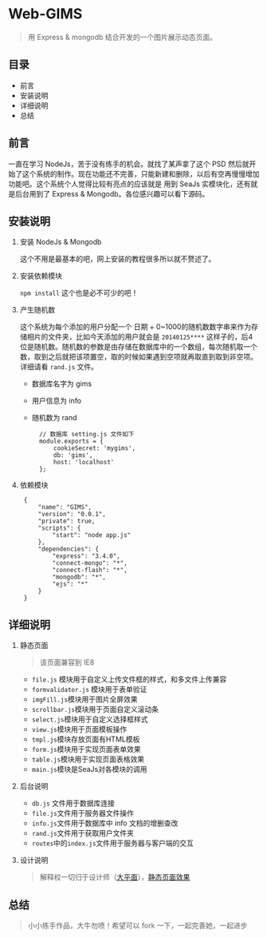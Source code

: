 Web-GIMS
========

> 用 Express & mongodb 结合开发的一个图片展示动态页面。

## 目录

- 前言
- 安装说明
- 详细说明
- 总结

## 前言

一直在学习 NodeJs，苦于没有练手的机会。就找了某声拿了这个 PSD 然后就开始了这个系统的制作。现在功能还不完善，只能新建和删除，以后有空再慢慢增加功能吧。这个系统个人觉得比较有亮点的应该就是 用到 SeaJs 实模块化，还有就是后台用到了 Express & Mongodb。各位感兴趣可以看下源码。

## 安装说明

1. 安装 NodeJs & Mongodb
	
	这个不用是最基本的吧，网上安装的教程很多所以就不赘述了。

2. 安装依赖模块

	`npm install` 这个也是必不可少的吧！

3. 产生随机数

	这个系统为每个添加的用户分配一个 日期 + 0~1000的随机数数字串来作为存储相片的文件夹，比如今天添加的用户就会是 `20140125****` 这样子的，后4位是随机数。随机数的参数是由存储在数据库中的一个数组，每次随机取一个数，取到之后就把该项置空，取的时候如果遇到空项就再取直到取到非空项。详细请看 `rand.js` 文件。

	- 数据库名字为 gims
	- 用户信息为 info
	- 随机数为 rand
		
			// 数据库 setting.js 文件如下
			module.exports = {
    			cookieSecret: 'mygims',
    			db: 'gims',
    			host: 'localhost'
			};

4. 依赖模块

		{
			"name": "GIMS",
  			"version": "0.0.1",
  			"private": true,
  			"scripts": {
    			"start": "node app.js"
  			},
  			"dependencies": {
    			"express": "3.4.0",
    			"connect-mongo": "*",
    			"connect-flash": "*",
    			"mongodb": "*",
    			"ejs": "*"
  			}
		}

## 详细说明

1. 静态页面
	>该页面兼容到 IE8
	- `file.js` 模块用于自定义上传文件框的样式，和多文件上传兼容
	- `formvalidator.js` 模块用于表单验证
	- `imgFill.js`模块用于图片全屏效果
	- `scrollbar.js`模块用于页面自定义滚动条
	- `select.js`模块用于自定义选择框样式
	- `view.js`模块用于页面模板操作
	- `tmpl.js`模块存放页面有HTML模板
	- `form.js`模块用于实现页面表单效果
	- `table.js`模块用于实现页面表格效果
	- `main.js`模块是SeaJs对各模块的调用

2. 后台说明
	- `db.js` 文件用于数据库连接
	- `file.js`文件用于服务器文件操作
	- `info.js`文件用于数据库中 info 文档的增删查改
	- `rand.js`文件用于获取用户文件夹
	- `routes`中的`index.js`文件用于服务器与客户端的交互

3. 设计说明
	>解释权一切归于设计师（[大平面](http://www.zcool.com.cn/work/ZMjUyOTM1Mg==.html)），[静态页面效果](http://geek-lee.github.io/Web-GIMS/)

## 总结

>小小练手作品，大牛勿喷！希望可以 fork 一下，一起完善她，一起进步